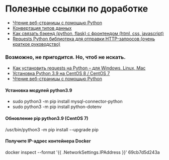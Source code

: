 # Полезные ссылки по доработке

- [Чтение веб-страницы с помощью Python](http://mindhalls.ru/web-page-read-python/)
- [Конвертация типов данных](https://pythonru.com/uroki/python-dlja-nachinajushhih/konvertacija-tipov-dannyh?)
- [Как связать бэкенд (python, flask) с фронтендом (html, css, javascript)](https://reddeveloper.ru/questions/kak-svyazat-b-ekend-python-flask-s-frontendom-html-css-javascript-oaY7X?ysclid=l2ooips4f9)
- [Requests Python библиотека для отправки HTTP-запросов (очень краткое руководство)](https://www.awesomeandrew.ru/2020/04/23/requests-python-%D0%B1%D0%B8%D0%B1%D0%BB%D0%B8%D0%BE%D1%82%D0%B5%D0%BA%D0%B0-%D0%B4%D0%BB%D1%8F-%D0%BE%D1%82%D0%BF%D1%80%D0%B0%D0%B2%D0%BA%D0%B8-http-%D0%B7%D0%B0%D0%BF%D1%80%D0%BE%D1%81%D0%BE%D0%B2/?)
### Возможно, не пригодится. Но, чтоб не искать.
- [Как установить requests на Python – для Windows, Linux, Mac](https://programbox.ru/2021/12/11/%D0%BA%D0%B0%D0%BA-%D1%83%D1%81%D1%82%D0%B0%D0%BD%D0%BE%D0%B2%D0%B8%D1%82%D1%8C-requests-%D0%BD%D0%B0-python-%D0%B4%D0%BB%D1%8F-windows-linux-mac/)
- [Установка Python 3.9 на CentOS 8 / CentOS 7](https://infoit.com.ua/linux/ustanovka-python-3-9-na-centos-8-centos-7/)
- [Чтение веб-страницы с помощью Python](http://mindhalls.ru/web-page-read-python/)
#### Установка модулей python3.9
- sudo python3 -m pip install mysql-connector-python
- sudo python3 -m pip install python-dotenv
#### Обновление pip python3.9 (CentOS 7)
/usr/bin/python3 -m pip install --upgrade pip
#### Получите IP-адрес контейнера Docker
docker inspect --format '{{ .NetworkSettings.IPAddress }}' 69cb7d5d243a
